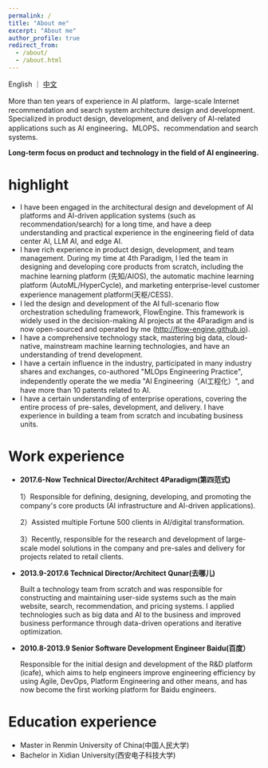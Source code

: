 ```yaml
---
permalink: /
title: "About me"
excerpt: "About me"
author_profile: true
redirect_from: 
  - /about/
  - /about.html
---
```


English ｜ [中文](/cn)

More than ten years of experience in AI platform、large-scale Internet recommendation and search system architecture design and development. Specialized in product design, development, and delivery of AI-related applications such as AI engineering、MLOPS、recommendation and search systems.

**Long-term focus on product and technology in the field of AI engineering.**

highlight
======
* I have been engaged in the architectural design and development of AI platforms and AI-driven application systems (such as recommendation/search) for a long time, and have a deep understanding and practical experience in the engineering field of data center AI, LLM AI, and edge AI.
* I have rich experience in product design, development, and team management. During my time at 4th Paradigm, I led the team in designing and developing core products from scratch, including the machine learning platform (先知/AIOS), the automatic machine learning platform (AutoML/HyperCycle), and marketing enterprise-level customer experience management platform(天枢/CESS).
* I led the design and development of the AI full-scenario flow orchestration scheduling framework, FlowEngine. This framework is widely used in the decision-making AI projects at the 4Paradigm and is now open-sourced and operated by me (http://flow-engine.github.io).
* I have a comprehensive technology stack, mastering big data, cloud-native, mainstream machine learning technologies, and have an understanding of trend development.
* I have a certain influence in the industry, participated in many industry shares and exchanges, co-authored "MLOps Engineering Practice", independently operate the we media "AI Engineering（AI工程化）", and have more than 10 patents related to AI.
* I have a certain understanding of enterprise operations, covering the entire process of pre-sales, development, and delivery. I have experience in building a team from scratch and incubating business units.

Work experience
======
* **2017.6-Now Technical Director/Architect  4Paradigm(第四范式)**

  1）Responsible for defining, designing, developing, and promoting the company's core products (AI infrastructure and AI-driven applications).

  2）Assisted multiple Fortune 500 clients in AI/digital transformation.

  3）Recently, responsible for the research and development of large-scale model solutions in the company and pre-sales and delivery for projects related to retail clients.

* **2013.9-2017.6 Technical Director/Architect  Qunar(去哪儿)**

  Built a technology team from scratch and was responsible for constructing and maintaining user-side systems such as the main website, search, recommendation, and pricing systems. I applied technologies such as big data and AI to the business and improved business performance through data-driven operations and iterative optimization.

* **2010.8-2013.9 Senior Software Development Engineer  Baidu(百度）**

  Responsible for the initial design and development of the R&D platform (icafe), which aims to help engineers improve engineering efficiency by using Agile, DevOps, Platform Engineering and other means, and has now become the first working platform for Baidu engineers.

Education experience
======
* Master in Renmin University of China(中国人民大学)
* Bachelor in Xidian University(西安电子科技大学)


